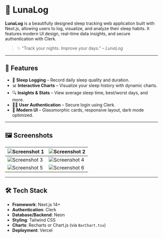 # 🌙 LunaLog

**LunaLog** is a beautifully designed sleep tracking web application built with Next.js, allowing users to log, visualize, and analyze their sleep habits. It features modern UI design, real-time data insights, and secure authentication with Clerk.

> ✨ “Track your nights. Improve your days.” – *LunaLog*

---

## 🚀 Features

- 🌙 **Sleep Logging** – Record daily sleep quality and duration.
- 📊 **Interactive Charts** – Visualize your sleep history with dynamic charts.
- 🔍 **Insights & Stats** – View average sleep time, best/worst days, and more.
- 🧑‍💼 **User Authentication** – Secure login using Clerk.
- 🎨 **Modern UI** – Glassmorphic cards, responsive layout, dark mode optimized.

---

## 🖼️ Screenshots

| ![Screenshot 1](https://media.licdn.com/dms/image/v2/D5622AQFgDSXgaLlxVA/feedshare-shrink_2048_1536/B56ZeZJd5aHoAo-/0/1750621086516?e=1755129600&v=beta&t=wEYTzjoZ_IV1KCe_HCQK38MxYA6W3SPB_xfH0pqKpfM) | ![Screenshot 2](https://media.licdn.com/dms/image/v2/D5622AQHLAXVQh5VQVQ/feedshare-shrink_2048_1536/B56ZeZJd5rHEAs-/0/1750621087046?e=1755129600&v=beta&t=HM9qiD-Ur3B8X8CoIXH0qIrJbvXSjtEHeRrpK5qhP48) |
| --- | --- |
| ![Screenshot 3](https://media.licdn.com/dms/image/v2/D5622AQFjmmZxg51ffg/feedshare-shrink_2048_1536/B56ZeZJd5bHUAs-/0/1750621086742?e=1755129600&v=beta&t=nRhbFOBCxlOK1StjbCibr6Plb5PYFjb6rlIsliBHdVE) | ![Screenshot 4](https://media.licdn.com/dms/image/v2/D5622AQGO52wUOBPc3w/feedshare-shrink_2048_1536/B56ZeZJd5mHUAg-/0/1750621086051?e=1755129600&v=beta&t=bOfySuW6nFabDMTF3jaTfeHk1isXeTzPrnq6-wMxkEs) |
| ![Screenshot 5](https://media.licdn.com/dms/image/v2/D5622AQGp9rE_yrAAsg/feedshare-shrink_2048_1536/B56ZeZJd5pGoAo-/0/1750621087228?e=1755129600&v=beta&t=LczN8X0JyzoKlBPEM9BcEcgxIv0_JX2kxNPJ2qWI7e8) | ![Screenshot 6](https://media.licdn.com/dms/image/v2/D5622AQGTWCRwZ8UWmg/feedshare-shrink_2048_1536/B56ZeZJd5tG0Ao-/0/1750621086636?e=1755129600&v=beta&t=ueZjpUxW0cdsBK1PQHoEmWBXXMao3Ka5b6ECdbzHVnk) |

---

## 🛠️ Tech Stack

- **Framework**: Next.js 14+
- **Authentication**: Clerk
- **Database/Backend**: Neon 
- **Styling**: Tailwind CSS
- **Charts**: Recharts or Chart.js (via `BarChart.tsx`)
- **Deployment**: Vercel
